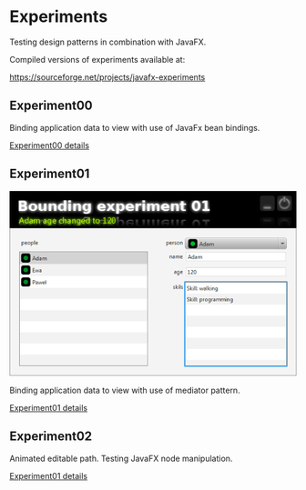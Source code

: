 Experiments
===========

Testing design patterns in combination with JavaFX.

Compiled versions of experiments available at:

https://sourceforge.net/projects/javafx-experiments

Experiment00
------------

Binding application data to view with use of JavaFx bean bindings.

[Experiment00 details](/experiment00)

Experiment01
------------

![Experiment01 screen](/experiment01/images/screen00.png "Experiment01")

Binding application data to view with use of mediator pattern.

[Experiment01 details](/experiment01)

Experiment02
------------

Animated editable path. Testing JavaFX node manipulation.

[Experiment01 details](/experiment02)